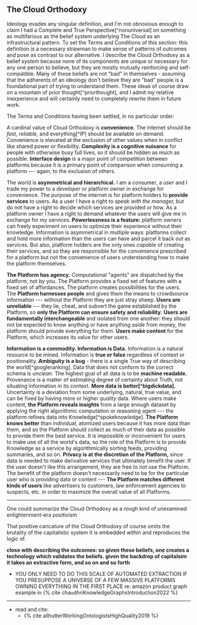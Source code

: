 ## The Cloud Orthodoxy

Ideology evades any singular definition, and I'm not obnoxious enough to claim I had a Complete and True Perspective[^nonuniversal] on something as multifarious as the belief system underlying The Cloud as an infrastructural pattern. To set the Terms and Conditions of this section: this definition is a necessary strawman to make sense of patterns of outcomes and pose as contrast to our alternative. I describe the Cloud Orthodoxy as a belief *system* because none of its components are unique or necessary for any one person to believe, but they are mostly mutually reinforcing and self-compatible. Many of these beliefs are not "bad" in themselves - assuming that the adherents of an ideology don't believe they are "bad" people is a foundational part of trying to understand them. These ideas of course draw on a mountain of prior thought[^priorthought], and I admit my relative inexperience and will certainly need to completely rewrite them in future work.

The Terms and Conditions having been settled, in no particular order:

A cardinal value of Cloud Orthodoxy is **convenience.** The internet should be *fast,* *reliable,* and everything[^IP] should be available on demand. Convenience is elevated at the exclusion of other values when in conflict like shared power or flexibility. **Complexity is a cognitive nuisance** for people with otherwise busy full lives, so it should be hidden as much as possible. **Interface design** is a major point of competition between platforms because it is a primary point of comparison when consuming a platform --- again, to the exclusion of others.

The world is **asymmetrical and hierarchical.** I am a consumer, a *user* and I trade my power to a *developer* or platform owner in exchange for convenience. The purpose of the internet is for platform holders to **provide services** to users. As a user I have a right to *speak with the manager,* but do not have a right to decide which services are provided or how. As a platform owner I have a right to demand whatever the users will give me in exchange for my services. **Powerlessness is a feature:** platform owners can freely experiment on users to optimize their experience without their knowledge. Information is asymmetrical in multiple ways: platforms collect and hold more information than the users can have and parcel it back out as services. But also, platform holders are the only ones *capable* of creating their services, and so they are responsible for the convenience prescribed for a platform but not the convenience of users understanding how to make the platform themselves.

**The Platform has agency.** Computational "agents" are dispatched by the platform, not by you. The Platform provides a fixed set of features with a fixed set of affordances. The platform creates possibilities for the users. The **Platform harnesses people** and gives them the means to crowdsource information --- without the Platform they are just stray sheep. **Users are unreliable** --- they lie, cheat, and subvert the game established by the Platform, so **only the Platform can ensure safety and reliability.** **Users are fundamentally interchangeable** and isolated from one another: they should not be expected to know anything or have anything aside from money, the platform should provide everything for them. **Users make content** for the Platform, which increases its value for other users. 

**Information is a commodity. Information is Data.** Information is a natural resource to be mined. Information is **true or false** regardless of context or positionality. **Ambiguity is a bug** - there is a single True way of describing the world[^googleranking]. Data that does not conform to the correct schema is *unclean.* The highest goal of all data is to be **machine readable.** Provenance is a matter of estimating degree of certainty about Truth, not situating information in its context. **More data is better[^bigdickdata].** Uncertainty is a deviation from some underlying, natural, true value, and can be fixed by having more or higher *quality* data. Where users make content, **the Platform reveals insights** from a large enough dataset by applying the right algorithmic computation or reasoning agent --- the platform refines data into Knowledge[^spokeknowledge]. **The Platform knows better** than individual, atomized users because it has more data than them, and so the Platform should collect as much of their data as possible to provide them the best service. It is impossible or inconvenient for users to make use of all the world's data, so the role of the Platform is to provide Knowledge as a service by algorithmically sorting feeds, providing summaries, and so on. **Privacy is at the discretion of the Platform,** since data is needed to make derivative services that ultimately benefit the user. If the user doesn't like this arrangement, they are free to not use the Platform. The benefit of the platform doesn't necessarily need to be for the particular user who is providing data or content --- **The Platform matches different kinds of users** like advertisers to customers, law enforcement agencies to suspects, etc. in order to maximize the overall value of all Platforms.

---

One could summarize the Cloud Orthodoxy as a rough kind of unexamined enlightenment-era positivism 

That positive caricature of the Cloud Orthodoxy of course omits the brutality of the capitalistic system it is embedded within and reproduces the logic of. 

**close with describing the outcomes: so given these beliefs, one creates a technology which validates the beliefs. given the backdrop of capitalsim it takes an extractive form, and so on and so forth**


- YOU ONLY NEED TO DO THIS SCALE OF AUTOMATED EXTRACTION IF YOU PRESUPPOSE A UNIVERSE OF A FEW MASSIVE PLATFORMS OWNING EVERYTHING IN THE FIRST PLACE re: amazon product graph example in {% cite chaudhriKnowledgeGraphsIntroduction2022 %}

--- 


- read and cite:
	- {% cite allhutterWorkingOntologistsHighQuality2019 %}
